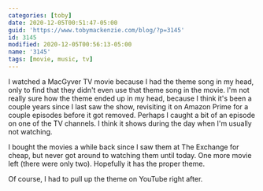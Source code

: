 ```yaml
---
categories: [toby]
date: 2020-12-05T00:51:47-05:00
guid: 'https://www.tobymackenzie.com/blog/?p=3145'
id: 3145
modified: 2020-12-05T00:56:13-05:00
name: '3145'
tags: [movie, music, tv]
---
```


I watched a MacGyver TV movie because I had the theme song in my head, only to find that they didn't even use that theme song in the movie.<!--more-->  I'm not really sure how the theme ended up in my head, because I think it's been a couple years since I last saw the show, revisiting it on Amazon Prime for a couple episodes before it got removed.  Perhaps I caught a bit of an episode on one of the TV channels.  I think it shows during the day when I'm usually not watching.

I bought the movies a while back since I saw them at The Exchange for cheap, but never got around to watching them until today.  One more movie left (there were only two).  Hopefully it has the proper theme.

Of course, I had to pull up the theme on YouTube right after.
